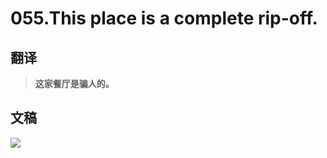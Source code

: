 # 055.This place is a complete rip-off.

## 翻译

> **这家餐厅是骗人的。**

## 文稿

![](https://cdn.jsdelivr.net/gh/imtianx/speaking180/img/055.jpg)

